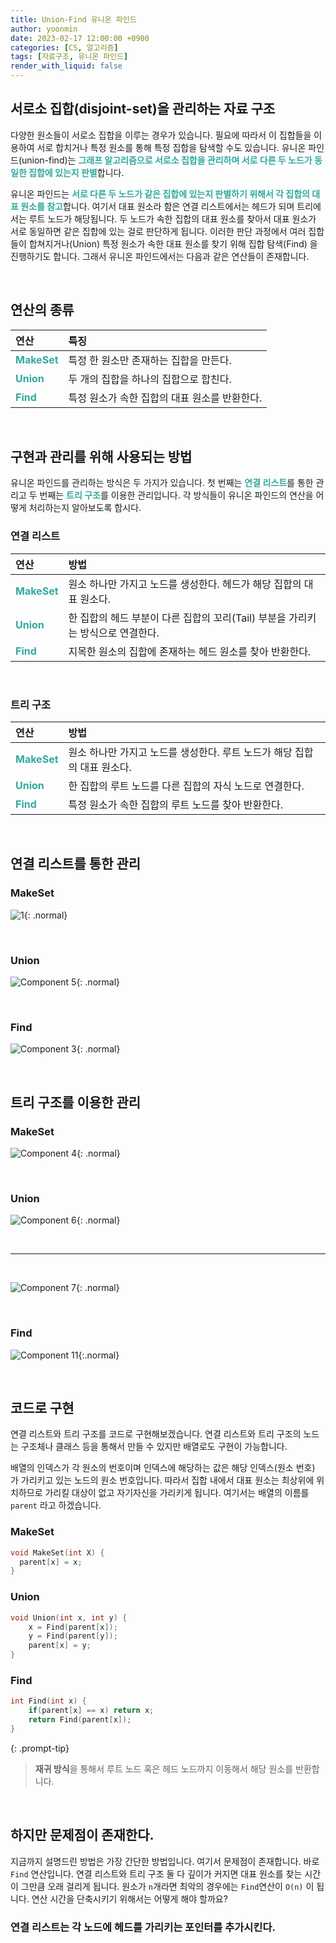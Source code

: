 ```yaml
---
title: Union-Find 유니온 파인드
author: yoonmin
date: 2023-02-17 12:00:00 +0900
categories: [CS, 알고리즘]
tags: [자료구조, 유니온 파인드]
render_with_liquid: false
---
```


## 서로소 집합(disjoint-set)을 관리하는 자료 구조

다양한 원소들이 서로소 집합을 이루는 경우가 있습니다. 필요에 따라서 이 집합들을 이용하여 서로 합치거나 특정 원소를 통해 특정 집합을 탐색할 수도 있습니다. 유니온 파인드(union-find)는 <span style="color: #30aaa0">**그래프 알고리즘으로 서로소 집합을 관리하며 서로 다른 두 노드가 동일한 집합에 있는지 판별**</span>합니다.

유니온 파인드는 <span style="color: #30aaa0">**서로 다른 두 노드가 같은 집합에 있는지 판별하기 위해서 각 집합의 대표 원소를 참고**</span>합니다. 여기서 대표 원소라 함은 연결 리스트에서는 헤드가 되며 트리에서는 루트 노드가 해당됩니다. 두 노드가 속한 집합의 대표 원소를 찾아서 대표 원소가 서로 동일하면 같은 집합에 있는 걸로 판단하게 됩니다. 이러한 판단 과정에서 여러 집합들이 합쳐지거나(Union) 특정 원소가 속한 대표 원소를 찾기 위해 집합 탐색(Find) 을 진행하기도 합니다. 그래서 유니온 파인드에서는 다음과 같은 연산들이 존재합니다.

​		

## 연산의 종류

| 연산                                            | 특징                                          |
| :---------------------------------------------- | :-------------------------------------------- |
| <span style="color: #30aaa0">**MakeSet**</span> | 특정 한 원소만 존재하는 집합을 만든다.        |
| <span style="color: #30aaa0">**Union**</span>   | 두 개의 집합을 하나의 집합으로 합친다.        |
| <span style="color: #30aaa0">**Find**</span>    | 특정 원소가 속한 집합의 대표 원소를 반환한다. |

​			

## 구현과 관리를 위해 사용되는 방법

유니온 파인드를 관리하는 방식은 두 가지가 있습니다. 첫 번째는 <span style="color: #30aaa0">**연결 리스트**</span>를 통한 관리고 두 번째는 <span style="color: #30aaa0">**트리 구조**</span>를 이용한 관리입니다. 각 방식들이 유니온 파인드의 연산을 어떻게 처리하는지 알아보도록 합시다.

### 연결 리스트

| 연산                                            | 방법                                                         |
| :---------------------------------------------- | :----------------------------------------------------------- |
| <span style="color: #30aaa0">**MakeSet**</span> | 원소 하나만 가지고 노드를 생성한다. 헤드가 해당 집합의 대표 원소다. |
| <span style="color: #30aaa0">**Union**</span>   | 한 집합의 헤드 부분이 다른 집합의 꼬리(Tail) 부분을 가리키는 방식으로 연결한다. |
| <span style="color: #30aaa0">**Find**</span>    | 지목한 원소의 집합에 존재하는 헤드 원소를 찾아 반환한다.     |

​		

### 트리 구조

| 연산                                            | 방법                                                         |
| :---------------------------------------------- | :----------------------------------------------------------- |
| <span style="color: #30aaa0">**MakeSet**</span> | 원소 하나만 가지고 노드를 생성한다. 루트 노드가 해당 집합의 대표 원소다. |
| <span style="color: #30aaa0">**Union**</span>   | 한 집합의 루트 노드를 다른 집합의 자식 노드로 연결한다.      |
| <span style="color: #30aaa0">**Find**</span>    | 특정 원소가 속한 집합의 루트 노드를 찾아 반환한다.           |

​		

## 연결 리스트를 통한 관리

### MakeSet

![1](https://user-images.githubusercontent.com/80873132/219954028-34fb73a6-02bc-4a97-bdff-befbb69993ce.png){: .normal}

​		

### Union

![Component 5](https://user-images.githubusercontent.com/80873132/220040318-f78ca869-950e-4288-8596-3d03ed0f22f9.png){: .normal}

​		

### Find

![Component 3](https://user-images.githubusercontent.com/80873132/219956460-f67ccd5d-a9fc-4418-be61-497c13981f7d.png){: .normal}

​		

## 트리 구조를 이용한 관리

### MakeSet

![Component 4](https://user-images.githubusercontent.com/80873132/220027222-16a7a7f2-44df-4343-834c-fd19270cdfc6.png){: .normal}

​		

### Union

![Component 6](https://user-images.githubusercontent.com/80873132/220040777-2e25970a-0596-4624-b23f-5d6996190e7f.png){: .normal}



​		

---

​		



![Component 7](https://user-images.githubusercontent.com/80873132/220042073-09112d5c-ddae-4b6c-9e3d-33548618a99e.png){: .normal}

​		

### Find

![Component 11](https://user-images.githubusercontent.com/80873132/220044423-a7be895c-7cf0-4628-a9ae-09a22508c76f.png){:.normal}

​		

## 코드로 구현

연결 리스트와 트리 구조를 코드로 구현해보겠습니다. 연결 리스트와 트리 구조의 노드는 구조체나 클래스 등을 통해서 만들 수 있지만 배열로도 구현이 가능합니다.

배열의 인덱스가 각 원소의 번호이며 인덱스에 해당하는 값은 해당 인덱스(원소 번호) 가 가리키고 있는 노드의 원소 번호입니다. 따라서 집합 내에서 대표 원소는 최상위에 위치하므로 가리킬 대상이 없고 자기자신을 가리키게 됩니다. 여기서는 배열의 이름를 `parent` 라고 하겠습니다.



### MakeSet

``` c++
void MakeSet(int X) {
  parent[x] = x;
}
```



### Union

```c++
void Union(int x, int y) {
    x = Find(parent[x]);
    y = Find(parent[y]);
    parent[x] = y;
}
```



### Find

```c++
int Find(int x) {
    if(parent[x] == x) return x;
    return Find(parent[x]);
}
```

{: .prompt-tip}

> **재귀 방식**을 통해서 루트 노드 혹은 헤드 노드까지 이동해서 해당 원소를 반환합니다.

​		

## 하지만 문제점이 존재한다.

지금까지 설명드린 방법은 가장 간단한 방법입니다.  여기서 문제점이 존재합니다. 바로 `Find` 연산입니다. 연결 리스트와 트리 구조 둘 다 깊이가 커지면 대표 원소를 찾는 시간이 그만큼 오래 걸리게 됩니다. 원소가 `n`개라면 최악의 경우에는 `Find`연산이 `O(n)` 이 됩니다. 연산 시간을 단축시키기 위해서는 어떻게 해야 할까요?



### 연결 리스트는 각 노드에 헤드를 가리키는 포인터를 추가시킨다.





